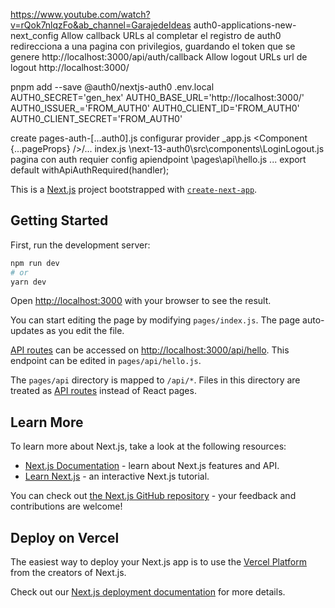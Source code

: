 https://www.youtube.com/watch?v=rQok7nlqzFo&ab_channel=GarajedeIdeas
auth0-applications-new-next_config
    Allow callback URLs
        al completar el registro de auth0 redirecciona a una pagina con privilegios, guardando el token que se genere
            http://localhost:3000/api/auth/callback
    Allow logout URLs
        url de logout
            http://localhost:3000/

pnpm add --save @auth0/nextjs-auth0
.env.local
    AUTH0_SECRET='gen_hex'
    AUTH0_BASE_URL='http://localhost:3000/'
    AUTH0_ISSUER_='FROM_AUTH0'
    AUTH0_CLIENT_ID='FROM_AUTH0'
    AUTH0_CLIENT_SECRET='FROM_AUTH0'

create pages-auth-[...auth0].js
configurar provider 
    _app.js
        <UserProvider>
            <Component {...pageProps} />/...
        </UserProvider>
index.js
    <LoginLogout/>
    \next-13-auth0\src\components\LoginLogout.js    
    pagina con auth requier 
config apiendpoint \pages\api\hello.js
    ...
    export default withApiAuthRequired(handler);


This is a [Next.js](https://nextjs.org/) project bootstrapped with [`create-next-app`](https://github.com/vercel/next.js/tree/canary/packages/create-next-app).

## Getting Started

First, run the development server:

```bash
npm run dev
# or
yarn dev
```

Open [http://localhost:3000](http://localhost:3000) with your browser to see the result.

You can start editing the page by modifying `pages/index.js`. The page auto-updates as you edit the file.

[API routes](https://nextjs.org/docs/api-routes/introduction) can be accessed on [http://localhost:3000/api/hello](http://localhost:3000/api/hello). This endpoint can be edited in `pages/api/hello.js`.

The `pages/api` directory is mapped to `/api/*`. Files in this directory are treated as [API routes](https://nextjs.org/docs/api-routes/introduction) instead of React pages.

## Learn More

To learn more about Next.js, take a look at the following resources:

- [Next.js Documentation](https://nextjs.org/docs) - learn about Next.js features and API.
- [Learn Next.js](https://nextjs.org/learn) - an interactive Next.js tutorial.

You can check out [the Next.js GitHub repository](https://github.com/vercel/next.js/) - your feedback and contributions are welcome!

## Deploy on Vercel

The easiest way to deploy your Next.js app is to use the [Vercel Platform](https://vercel.com/new?utm_medium=default-template&filter=next.js&utm_source=create-next-app&utm_campaign=create-next-app-readme) from the creators of Next.js.

Check out our [Next.js deployment documentation](https://nextjs.org/docs/deployment) for more details.
